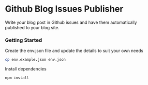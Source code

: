 # Github Blog Issues Publisher

Write your blog post in Github issues and have them automatically published to your blog site.

### Getting Started

Create the env.json file and update the details to suit your own needs

```bash
cp env.example.json env.json
```

Install dependencies

```bash
npm install
```

